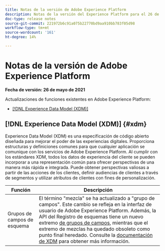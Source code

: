 ```yaml
---
title: Notas de la versión de Adobe Experience Platform
description: Notas de la versión del Experience Platform para el 26 de mayo de 2021.
doc-type: release notes
source-git-commit: 221972b6c91a075b22770bd9aa910bb783f05d98
workflow-type: tm+mt
source-wordcount: '161'
ht-degree: 14%

---
```



# Notas de la versión de Adobe Experience Platform

**Fecha de versión: 26 de mayo de 2021**

Actualizaciones de funciones existentes en Adobe Experience Platform:

- [[!DNL Experience Data Model (XDM)]](#xdm)

## [!DNL Experience Data Model (XDM)] {#xdm}

Experience Data Model (XDM) es una especificación de código abierto diseñada para mejorar el poder de las experiencias digitales. Proporciona estructuras y definiciones comunes para que cualquier aplicación se comunique con los servicios de Adobe Experience Platform. Al cumplir con los estándares XDM, todos los datos de experiencia del cliente se pueden incorporar a una representación común para ofrecer perspectivas de una manera más rápida e integrada. Puede obtener perspectivas valiosas a partir de las acciones de los clientes, definir audiencias de clientes a través de segmentos y utilizar atributos de clientes con fines de personalización.

| Función | Descripción |
| --- | --- |
| Grupos de campos de esquema | El término &quot;mezcla&quot; se ha actualizado a &quot;grupo de campos&quot;. Este cambio se refleja en la interfaz de usuario de Adobe Experience Platform. Además, la API del Registro de esquemas tiene un nuevo extremo [de grupos de campos](../../xdm/api/field-groups.md), mientras que el extremo de mezclas ha quedado obsoleto como punto final heredado. Consulte la [documentación de XDM](../../xdm/home.md) para obtener más información. |
